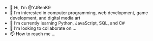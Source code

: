 - 👋 Hi, I’m @YJRenK9
- 👀 I’m interested in computer programming, web development, game development, and digital media art
- 🌱 I’m currently learning Python, JavaScript, SQL, and C#
- 💞️ I’m looking to collaborate on ...
- 📫 How to reach me ...

<!---
YJRenK9/YJRenK9 is a ✨ special ✨ repository because its `README.md` (this file) appears on your GitHub profile.
You can click the Preview link to take a look at your changes.
--->
